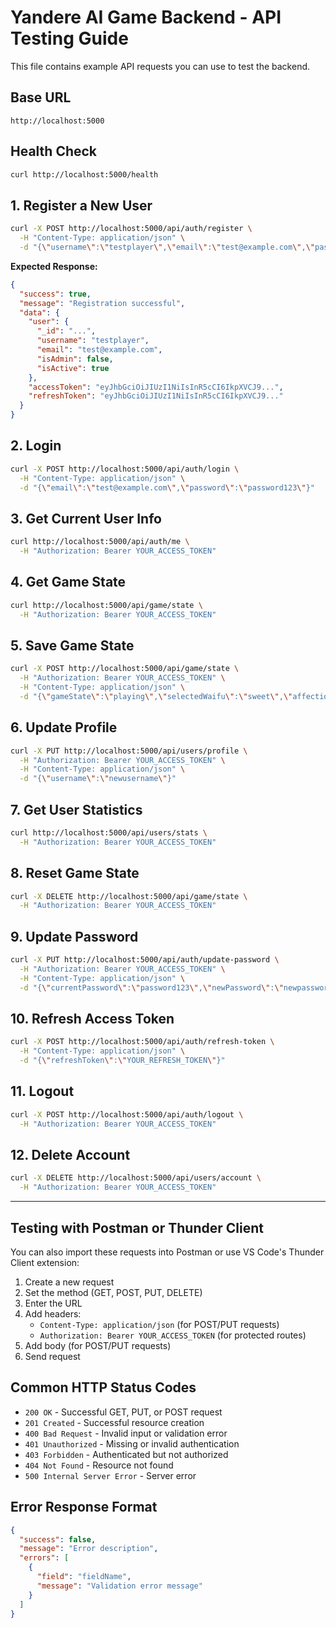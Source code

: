 # Yandere AI Game Backend - API Testing Guide

This file contains example API requests you can use to test the backend.

## Base URL

```
http://localhost:5000
```

## Health Check

```bash
curl http://localhost:5000/health
```

## 1. Register a New User

```bash
curl -X POST http://localhost:5000/api/auth/register \
  -H "Content-Type: application/json" \
  -d "{\"username\":\"testplayer\",\"email\":\"test@example.com\",\"password\":\"password123\"}"
```

**Expected Response:**

```json
{
  "success": true,
  "message": "Registration successful",
  "data": {
    "user": {
      "_id": "...",
      "username": "testplayer",
      "email": "test@example.com",
      "isAdmin": false,
      "isActive": true
    },
    "accessToken": "eyJhbGciOiJIUzI1NiIsInR5cCI6IkpXVCJ9...",
    "refreshToken": "eyJhbGciOiJIUzI1NiIsInR5cCI6IkpXVCJ9..."
  }
}
```

## 2. Login

```bash
curl -X POST http://localhost:5000/api/auth/login \
  -H "Content-Type: application/json" \
  -d "{\"email\":\"test@example.com\",\"password\":\"password123\"}"
```

## 3. Get Current User Info

```bash
curl http://localhost:5000/api/auth/me \
  -H "Authorization: Bearer YOUR_ACCESS_TOKEN"
```

## 4. Get Game State

```bash
curl http://localhost:5000/api/game/state \
  -H "Authorization: Bearer YOUR_ACCESS_TOKEN"
```

## 5. Save Game State

```bash
curl -X POST http://localhost:5000/api/game/state \
  -H "Authorization: Bearer YOUR_ACCESS_TOKEN" \
  -H "Content-Type: application/json" \
  -d "{\"gameState\":\"playing\",\"selectedWaifu\":\"sweet\",\"affection\":75,\"conversationCount\":5,\"achievements\":[\"first_love\"]}"
```

## 6. Update Profile

```bash
curl -X PUT http://localhost:5000/api/users/profile \
  -H "Authorization: Bearer YOUR_ACCESS_TOKEN" \
  -H "Content-Type: application/json" \
  -d "{\"username\":\"newusername\"}"
```

## 7. Get User Statistics

```bash
curl http://localhost:5000/api/users/stats \
  -H "Authorization: Bearer YOUR_ACCESS_TOKEN"
```

## 8. Reset Game State

```bash
curl -X DELETE http://localhost:5000/api/game/state \
  -H "Authorization: Bearer YOUR_ACCESS_TOKEN"
```

## 9. Update Password

```bash
curl -X PUT http://localhost:5000/api/auth/update-password \
  -H "Authorization: Bearer YOUR_ACCESS_TOKEN" \
  -H "Content-Type: application/json" \
  -d "{\"currentPassword\":\"password123\",\"newPassword\":\"newpassword123\"}"
```

## 10. Refresh Access Token

```bash
curl -X POST http://localhost:5000/api/auth/refresh-token \
  -H "Content-Type: application/json" \
  -d "{\"refreshToken\":\"YOUR_REFRESH_TOKEN\"}"
```

## 11. Logout

```bash
curl -X POST http://localhost:5000/api/auth/logout \
  -H "Authorization: Bearer YOUR_ACCESS_TOKEN"
```

## 12. Delete Account

```bash
curl -X DELETE http://localhost:5000/api/users/account \
  -H "Authorization: Bearer YOUR_ACCESS_TOKEN"
```

---

## Testing with Postman or Thunder Client

You can also import these requests into Postman or use VS Code's Thunder Client extension:

1. Create a new request
2. Set the method (GET, POST, PUT, DELETE)
3. Enter the URL
4. Add headers:
   - `Content-Type: application/json` (for POST/PUT requests)
   - `Authorization: Bearer YOUR_ACCESS_TOKEN` (for protected routes)
5. Add body (for POST/PUT requests)
6. Send request

## Common HTTP Status Codes

- `200 OK` - Successful GET, PUT, or POST request
- `201 Created` - Successful resource creation
- `400 Bad Request` - Invalid input or validation error
- `401 Unauthorized` - Missing or invalid authentication
- `403 Forbidden` - Authenticated but not authorized
- `404 Not Found` - Resource not found
- `500 Internal Server Error` - Server error

## Error Response Format

```json
{
  "success": false,
  "message": "Error description",
  "errors": [
    {
      "field": "fieldName",
      "message": "Validation error message"
    }
  ]
}
```
